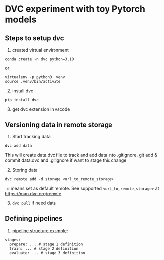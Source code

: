# DVC experiment with toy Pytorch models

## Steps to setup dvc
1. created virtual environment
```
conda create -n dvc python=3.10
```

or

```
virtualenv -p python3 .venv
source .venv/bin/activate
```

2. install dvc
```
pip install dvc
```
3. get dvc extension in vscode

## Versioning data in remote storage
1. Start tracking data
```
dvc add data
```

This will create data.dvc file to track and add data into .gitignore, git add & commit data.dvc and .gitignore if want to stage this change

2. Storing data
```
dvc remote add -d storage <url_to_remote_storage>
```

`-d` means set as default remote. See supported `<url_to_remote_storage>` at <https://man.dvc.org/remote>

3. `dvc pull` if need data

## Defining pipelines
1. [pipeline structure example](https://dvc.org/doc/user-guide/pipelines/defining-pipelines):
```
stages:
  prepare: ... # stage 1 definition
  train: ... # stage 2 definition
  evaluate: ... # stage 3 definition
```